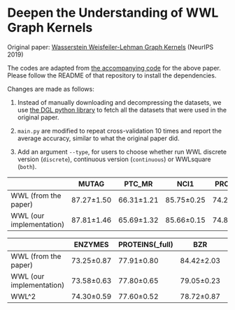 # Deepen the Understanding of WWL Graph Kernels

Original paper: [Wasserstein Weisfeiler-Lehman Graph Kernels](https://proceedings.neurips.cc/paper/2019/hash/73fed7fd472e502d8908794430511f4d-Abstract.html) (NeurIPS 2019)

The codes are adapted from [the accompanying code](https://github.com/BorgwardtLab/WWL) for the above paper. Please follow the README of that repository to install the dependencies. 

Changes are made as follows:

1. Instead of manually downloading and decompressing the datasets, we use [the DGL python library](https://docs.dgl.ai/index.html) to fetch all the datasets that were used in the original paper. 

2. `main.py` are modified to repeat cross-validation 10 times and report the average accuracy, similar to what the original paper did.

3. Add an argument `--type`,  for users to choose whether run WWL
discrete version (`discrete`), continuous version (`continuous`) or WWLsquare (`both`).

|  | MUTAG | PTC_MR | NCI1 | PROTEINS | D&D | ENZYMES |
|----|----|----|----|----|----|----|
| WWL (from the paper) | 87.27±1.50 | 66.31±1.21 | 85.75±0.25 | 74.28±0.56 | 79.69±0.50 | 59.13±0.80 |
| WWL (our implementation) | 87.81±1.46 | 65.69±1.32 | 85.66±0.15 | 74.89±0.68 | 79.38±0.39 | 58.28±1.07 |


|  | ENZYMES | PROTEINS(_full) | BZR | COX2 | BZR_MD | COX2_MD |
|----|----|----|----|----|----|----|
| WWL (from the paper) | 73.25±0.87 | 77.91±0.80 | 84.42±2.03 | 78.29±0.47 | 69.76±0.94 | 76.33±1.02 |
| WWL (our implementation) | 73.58±0.63 | 77.80±0.65 | 79.05±0.23 | 78.24±0.29 | 71.23±0.04 | 68.22±3.75 |
| WWL^2 | 74.30±0.59 | 77.60±0.52 | 78.72±0.87 | 81.15±1.65 | 71.32±0.35 | 66.82±2.70 | 